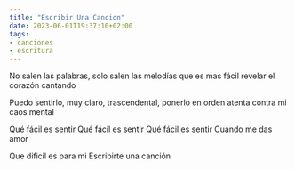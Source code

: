 ```yaml
---
title: "Escribir Una Cancion"
date: 2023-06-01T19:37:10+02:00
tags:
- canciones
- escritura
---
```


No salen las palabras,
solo salen las melodías
que es mas fácil revelar el corazón
cantando

Puedo sentirlo,
muy claro, trascendental,
ponerlo en orden
atenta contra mi caos mental

Qué fácil es sentir
Qué fácil es sentir
Qué fácil es sentir
Cuando me das amor

Que dificil es para mi
Escribirte una canción


